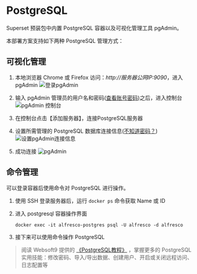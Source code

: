 # PostgreSQL

Superset 预装包中内置 PostgreSQL 容器以及可视化管理工具 pgAdmin。  

本部署方案支持如下两种 PostgreSQL 管理方式：

## 可视化管理

1. 本地浏览器 Chrome 或 Firefox 访问：*http://服务器公网IP:9090*，进入 pgAdmin
   ![登录pgAdmin](https://libs.websoft9.com/Websoft9/DocsPicture/zh/postgresql/pgadmin-loginui-websoft9.png)

2. 输入 pgAdmin 管理员的用户名和密码([查看账号密码](/zh/stack-accounts.md#postgresql))之后，进入控制台
   ![pgAdmin 控制台](https://libs.websoft9.com/Websoft9/DocsPicture/zh/postgresql/pgadmin-console-websoft9.png)

3. 在控制台点击【添加服务器】，连接PostgreSQL服务器

4. 设置所需管理的 PostgreSQL 数据库连接信息([不知道密码？](/zh/stack-accounts.md#postgresql))
  ![设置pgAdmin连接信息](https://libs.websoft9.com/Websoft9/DocsPicture/zh/postgresql/pgadmin-setconnection-websoft9.png)

5. 成功连接
  ![pgAdmin](https://libs.websoft9.com/Websoft9/DocsPicture/zh/postgresql/pgadmin-console-websoft9.png)

## 命令管理

可以登录容器后使用命令对 PostgreSQL 进行操作。

1. 使用 SSH 登录服务器后，运行 `docker ps` 命令获取 Name 或 ID

2. 进入 postgresql 容器操作界面

   ```
   docker exec -it alfresco-postgres psql -U alfresco -d alfresco
   ```
3. 接下来可以使用命令操作 PostgreSQL 

> 阅读 Websoft9 提供的 [《PostgreSQL教程》](https://support.websoft9.com/docs/postgresql/zh/) ，掌握更多的 PostgreSQL 实用技能：修改密码、导入/导出数据、创建用户、开启或关闭远程访问、日志配置等